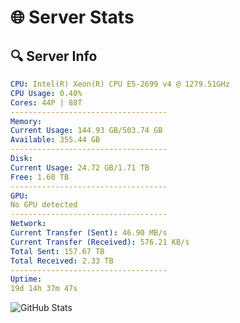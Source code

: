 # 🌐 Server Stats
## 🔍 Server Info
```yaml
CPU: Intel(R) Xeon(R) CPU E5-2699 v4 @ 1279.51GHz
CPU Usage: 0.40%
Cores: 44P | 88T
-----------------------------------
Memory:
Current Usage: 144.93 GB/503.74 GB
Available: 355.44 GB
-----------------------------------
Disk:
Current Usage: 24.72 GB/1.71 TB
Free: 1.60 TB
-----------------------------------
GPU:
No GPU detected
-----------------------------------
Network:
Current Transfer (Sent): 46.90 MB/s
Current Transfer (Received): 576.21 KB/s
Total Sent: 157.67 TB
Total Received: 2.33 TB
-----------------------------------
Uptime:
19d 14h 37m 47s
```
![GitHub Stats](https://img.shields.io/badge/Updated-2025-02-27_13:21:05-blue)